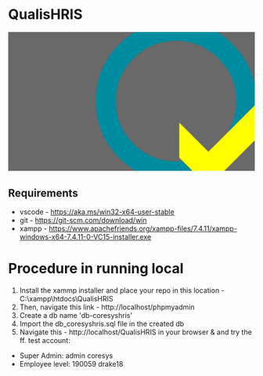 # QualisHRIS
![alt text](https://github.com/guiam09/QualisHRIS/blob/main/httpdocs/images/qualisQgray_scrn.png)

## Requirements
* vscode - https://aka.ms/win32-x64-user-stable 
* git - https://git-scm.com/download/win 
* xampp - https://www.apachefriends.org/xampp-files/7.4.11/xampp-windows-x64-7.4.11-0-VC15-installer.exe 

# Procedure in running local
1. Install the xammp installer and place your repo in this location - C:\xampp\htdocs\QualisHRIS
2. Then, navigate this link - http://localhost/phpmyadmin 
3. Create a db name 'db-coresyshris'
4. Import the db_coresyshris.sql file in the created db
5. Navigate this - http://localhost/QualisHRIS in your browser & and try the ff. test account:
* Super Admin: admin coresys 
* Employee level: 190059 drake18